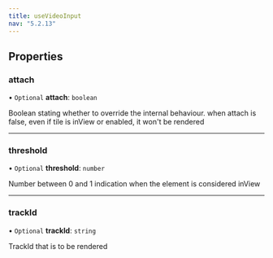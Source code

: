 ```yaml
---
title: useVideoInput
nav: "5.2.13"
---
```


## Properties

### attach

• `Optional` **attach**: `boolean`

Boolean stating whether to override the internal behaviour.
when attach is false, even if tile is inView or enabled, it won't be rendered

___

### threshold

• `Optional` **threshold**: `number`

Number between 0 and 1 indication when the element is considered inView

___

### trackId

• `Optional` **trackId**: `string`

TrackId that is to be rendered
